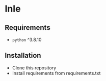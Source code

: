 # Inle

## Requirements

- `python` ^3.8.10

## Installation
- Clone this repository
- Install requirements from requirements.txt
